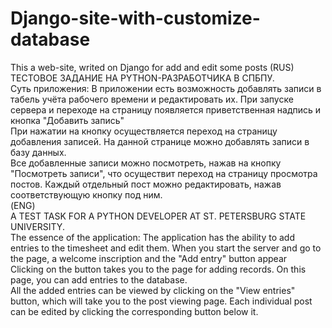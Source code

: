 # Django-site-with-customize-database
This a web-site, writed on Django for add and edit some posts
(RUS) <br>
ТЕСТОВОЕ ЗАДАНИЕ НА PYTHON-РАЗРАБОТЧИКА В СПБПУ.
<br>
Суть приложения:
В приложении есть возможность добавлять записи в табель учёта рабочего времени и редактировать их.
При запуске сервера и переходе на страницу появляется приветственная надпись и кнопка "Добавить запись"
<br>
При нажатии на кнопку осуществляется переход на страницу добавления записей.
На данной странице можно добавлять записи в базу данных.
<br>
Все добавленные записи можно посмотреть, нажав на кнопку "Посмотреть записи", что осуществит переход на страницу просмотра постов.
Каждый отдельный пост можно редактировать, нажав соответствующую кнопку под ним. <br>
(ENG)
<br>
A TEST TASK FOR A PYTHON DEVELOPER AT ST. PETERSBURG STATE UNIVERSITY.
<br>
The essence of the application:
The application has the ability to add entries to the timesheet and edit them.
When you start the server and go to the page, a welcome inscription and the "Add entry" button appear
<br>
Clicking on the button takes you to the page for adding records.
On this page, you can add entries to the database.
<br>
All the added entries can be viewed by clicking on the "View entries" button, which will take you to the post viewing page.
Each individual post can be edited by clicking the corresponding button below it.
